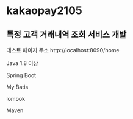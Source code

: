 # kakaopay2105

## 특정 고객 거래내역 조회 서비스 개발

테스트 페이지 주소 http://localhost:8090/home




Java 1.8 이상

Spring Boot

My Batis

lombok 

Maven
